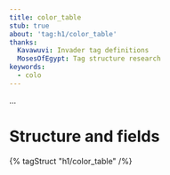```yaml
---
title: color_table
stub: true
about: 'tag:h1/color_table'
thanks:
  Kavawuvi: Invader tag definitions
  MosesOfEgypt: Tag structure research
keywords:
  - colo
---
```

...

# Structure and fields

{% tagStruct "h1/color_table" /%}
